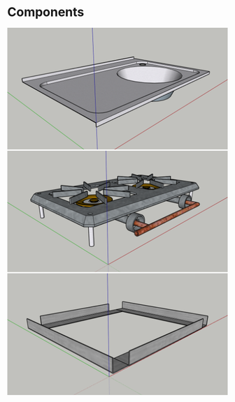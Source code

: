 # Components

[![01 Sink](Components/01-Sink.png)](Components/01-Sink.pdf "01 Sink")
[![02 Stove](Components/02-Stove.png)](Components/02-Stove.pdf "02 Stove")
[![03 Fridge Tray](Components/03-Fridge-Tray.png)](Components/03-Fridge-Tray.pdf "03 Fridge Tray")
